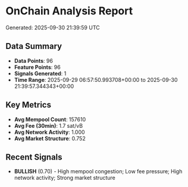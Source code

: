# OnChain Analysis Report
Generated: 2025-09-30 21:39:59 UTC

## Data Summary
- **Data Points**: 96
- **Feature Points**: 96
- **Signals Generated**: 1
- **Time Range**: 2025-09-29 06:57:50.993708+00:00 to 2025-09-30 21:39:57.344343+00:00

## Key Metrics
- **Avg Mempool Count**: 157610
- **Avg Fee (30min)**: 1.7 sat/vB
- **Avg Network Activity**: 1.000
- **Avg Market Structure**: 0.752

## Recent Signals
- **BULLISH** (0.70) - High mempool congestion; Low fee pressure; High network activity; Strong market structure
